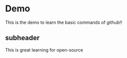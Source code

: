 # Demo

This is the demo to learn the basic commands of github!!

## subheader

This is great learning for open-source


